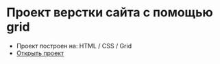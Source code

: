 # Проект верстки сайта с помощью grid

- Проект построен на: HTML / CSS / Grid
- [Открыть проект](https://mrsergpron.github.io/grid-project/)
